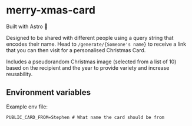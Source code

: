 # merry-xmas-card

Built with Astro 🚀

Designed to be shared with different people using a query string that encodes their name. Head to `/generate/{Someone's name}` to receive a link that you can then visit for a personalised Christmas Card.

Includes a pseudorandom Christmas image (selected from a list of 10) based on the recipient and the year to provide variety and increase reusability.

## Environment variables

Example env file:

```
PUBLIC_CARD_FROM=Stephen # What name the card should be from
```
